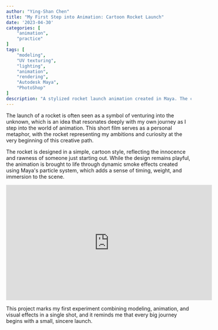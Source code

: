 ```yaml
---
author: "Ying-Shan Chen"
title: "My First Step into Animation: Cartoon Rocket Launch"
date: '2023-04-30'
categories: [
    "animation",
    "practice"
]
tags: [
    "modeling",
    "UV texturing",
    "lighting",
    "animation",
    "rendering",
    "Autodesk Maya",
    "PhotoShop"
]
description: "A stylized rocket launch animation created in Maya. The cartoon rocket symbolizes my first steps into animation, with dynamic smoke effects generated using Maya's particle system to enhance realism and motion."
---
```

The launch of a rocket is often seen as a symbol of venturing into the unknown, which is an idea that resonates deeply with my own journey as I step into the world of animation. This short film serves as a personal metaphor, with the rocket representing my ambitions and curiosity at the very beginning of this creative path.

The rocket is designed in a simple, cartoon style, reflecting the innocence and rawness of someone just starting out. While the design remains playful, the animation is brought to life through dynamic smoke effects created using Maya's particle system, which adds a sense of timing, weight, and immersion to the scene.
<p align="center">
    <iframe width="560" height="315" src="https://www.youtube.com/embed/nuYLOgVNHx4?si=IRCJ20ZJsTlgbOiw&autoplay=1&loop=1&playlist=nuYLOgVNHx4" title="YouTube video player" frameborder="0" allow="accelerometer; autoplay; clipboard-write; encrypted-media; gyroscope; picture-in-picture; web-share" referrerpolicy="strict-origin-when-cross-origin" allowfullscreen></iframe>
</p>
This project marks my first experiment combining modeling, animation, and visual effects in a single shot, and it reminds me that every big journey begins with a small, sincere launch.